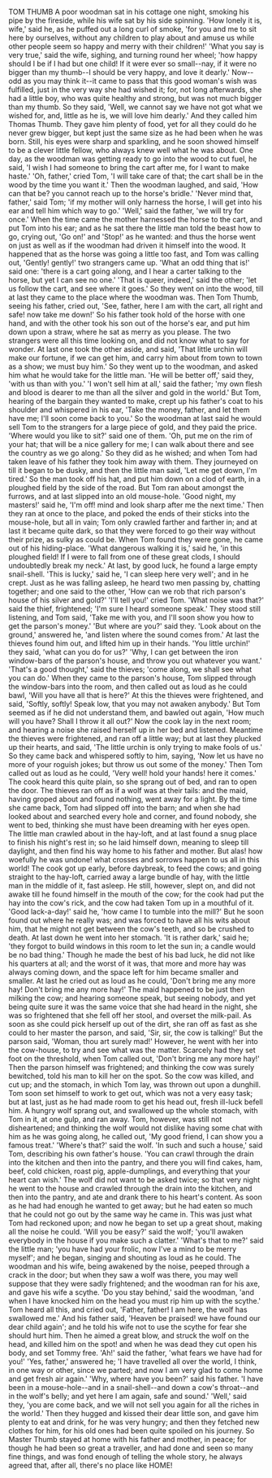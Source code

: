 TOM THUMB
A
poor
woodman
sat
in
his
cottage
one
night,
smoking
his
pipe
by
the
fireside,
while
his
wife
sat
by
his
side
spinning.
'How
lonely
it
is,
wife,'
said
he,
as
he
puffed
out
a
long
curl
of
smoke,
'for
you
and
me
to
sit
here
by
ourselves,
without
any
children
to
play
about
and
amuse
us
while
other
people
seem
so
happy
and
merry
with
their
children!'
'What
you
say
is
very
true,'
said
the
wife,
sighing,
and
turning
round
her
wheel;
'how
happy
should
I
be
if
I
had
but
one
child!
If
it
were
ever
so
small--nay,
if
it
were
no
bigger
than
my
thumb--I
should
be
very
happy,
and
love
it
dearly.'
Now--odd
as
you
may
think
it--it
came
to
pass
that
this
good
woman's
wish
was
fulfilled,
just
in
the
very
way
she
had
wished
it;
for,
not
long
afterwards,
she
had
a
little
boy,
who
was
quite
healthy
and
strong,
but
was
not
much
bigger
than
my
thumb.
So
they
said,
'Well,
we
cannot
say
we
have
not
got
what
we
wished
for,
and,
little
as
he
is,
we
will
love
him
dearly.'
And
they
called
him
Thomas
Thumb.
They
gave
him
plenty
of
food,
yet
for
all
they
could
do
he
never
grew
bigger,
but
kept
just
the
same
size
as
he
had
been
when
he
was
born.
Still,
his
eyes
were
sharp
and
sparkling,
and
he
soon
showed
himself
to
be
a
clever
little
fellow,
who
always
knew
well
what
he
was
about.
One
day,
as
the
woodman
was
getting
ready
to
go
into
the
wood
to
cut
fuel,
he
said,
'I
wish
I
had
someone
to
bring
the
cart
after
me,
for
I
want
to
make
haste.'
'Oh,
father,'
cried
Tom,
'I
will
take
care
of
that;
the
cart
shall
be
in
the
wood
by
the
time
you
want
it.'
Then
the
woodman
laughed,
and
said,
'How
can
that
be?
you
cannot
reach
up
to
the
horse's
bridle.'
'Never
mind
that,
father,'
said
Tom;
'if
my
mother
will
only
harness
the
horse,
I
will
get
into
his
ear
and
tell
him
which
way
to
go.'
'Well,'
said
the
father,
'we
will
try
for
once.'
When
the
time
came
the
mother
harnessed
the
horse
to
the
cart,
and
put
Tom
into
his
ear;
and
as
he
sat
there
the
little
man
told
the
beast
how
to
go,
crying
out,
'Go
on!'
and
'Stop!'
as
he
wanted:
and
thus
the
horse
went
on
just
as
well
as
if
the
woodman
had
driven
it
himself
into
the
wood.
It
happened
that
as
the
horse
was
going
a
little
too
fast,
and
Tom
was
calling
out,
'Gently!
gently!'
two
strangers
came
up.
'What
an
odd
thing
that
is!'
said
one:
'there
is
a
cart
going
along,
and
I
hear
a
carter
talking
to
the
horse,
but
yet
I
can
see
no
one.'
'That
is
queer,
indeed,'
said
the
other;
'let
us
follow
the
cart,
and
see
where
it
goes.'
So
they
went
on
into
the
wood,
till
at
last
they
came
to
the
place
where
the
woodman
was.
Then
Tom
Thumb,
seeing
his
father,
cried
out,
'See,
father,
here
I
am
with
the
cart,
all
right
and
safe!
now
take
me
down!'
So
his
father
took
hold
of
the
horse
with
one
hand,
and
with
the
other
took
his
son
out
of
the
horse's
ear,
and
put
him
down
upon
a
straw,
where
he
sat
as
merry
as
you
please.
The
two
strangers
were
all
this
time
looking
on,
and
did
not
know
what
to
say
for
wonder.
At
last
one
took
the
other
aside,
and
said,
'That
little
urchin
will
make
our
fortune,
if
we
can
get
him,
and
carry
him
about
from
town
to
town
as
a
show;
we
must
buy
him.'
So
they
went
up
to
the
woodman,
and
asked
him
what
he
would
take
for
the
little
man.
'He
will
be
better
off,'
said
they,
'with
us
than
with
you.'
'I
won't
sell
him
at
all,'
said
the
father;
'my
own
flesh
and
blood
is
dearer
to
me
than
all
the
silver
and
gold
in
the
world.'
But
Tom,
hearing
of
the
bargain
they
wanted
to
make,
crept
up
his
father's
coat
to
his
shoulder
and
whispered
in
his
ear,
'Take
the
money,
father,
and
let
them
have
me;
I'll
soon
come
back
to
you.'
So
the
woodman
at
last
said
he
would
sell
Tom
to
the
strangers
for
a
large
piece
of
gold,
and
they
paid
the
price.
'Where
would
you
like
to
sit?'
said
one
of
them.
'Oh,
put
me
on
the
rim
of
your
hat;
that
will
be
a
nice
gallery
for
me;
I
can
walk
about
there
and
see
the
country
as
we
go
along.'
So
they
did
as
he
wished;
and
when
Tom
had
taken
leave
of
his
father
they
took
him
away
with
them.
They
journeyed
on
till
it
began
to
be
dusky,
and
then
the
little
man
said,
'Let
me
get
down,
I'm
tired.'
So
the
man
took
off
his
hat,
and
put
him
down
on
a
clod
of
earth,
in
a
ploughed
field
by
the
side
of
the
road.
But
Tom
ran
about
amongst
the
furrows,
and
at
last
slipped
into
an
old
mouse-hole.
'Good
night,
my
masters!'
said
he,
'I'm
off!
mind
and
look
sharp
after
me
the
next
time.'
Then
they
ran
at
once
to
the
place,
and
poked
the
ends
of
their
sticks
into
the
mouse-hole,
but
all
in
vain;
Tom
only
crawled
farther
and
farther
in;
and
at
last
it
became
quite
dark,
so
that
they
were
forced
to
go
their
way
without
their
prize,
as
sulky
as
could
be.
When
Tom
found
they
were
gone,
he
came
out
of
his
hiding-place.
'What
dangerous
walking
it
is,'
said
he,
'in
this
ploughed
field!
If
I
were
to
fall
from
one
of
these
great
clods,
I
should
undoubtedly
break
my
neck.'
At
last,
by
good
luck,
he
found
a
large
empty
snail-shell.
'This
is
lucky,'
said
he,
'I
can
sleep
here
very
well';
and
in
he
crept.
Just
as
he
was
falling
asleep,
he
heard
two
men
passing
by,
chatting
together;
and
one
said
to
the
other,
'How
can
we
rob
that
rich
parson's
house
of
his
silver
and
gold?'
'I'll
tell
you!'
cried
Tom.
'What
noise
was
that?'
said
the
thief,
frightened;
'I'm
sure
I
heard
someone
speak.'
They
stood
still
listening,
and
Tom
said,
'Take
me
with
you,
and
I'll
soon
show
you
how
to
get
the
parson's
money.'
'But
where
are
you?'
said
they.
'Look
about
on
the
ground,'
answered
he,
'and
listen
where
the
sound
comes
from.'
At
last
the
thieves
found
him
out,
and
lifted
him
up
in
their
hands.
'You
little
urchin!'
they
said,
'what
can
you
do
for
us?'
'Why,
I
can
get
between
the
iron
window-bars
of
the
parson's
house,
and
throw
you
out
whatever
you
want.'
'That's
a
good
thought,'
said
the
thieves;
'come
along,
we
shall
see
what
you
can
do.'
When
they
came
to
the
parson's
house,
Tom
slipped
through
the
window-bars
into
the
room,
and
then
called
out
as
loud
as
he
could
bawl,
'Will
you
have
all
that
is
here?'
At
this
the
thieves
were
frightened,
and
said,
'Softly,
softly!
Speak
low,
that
you
may
not
awaken
anybody.'
But
Tom
seemed
as
if
he
did
not
understand
them,
and
bawled
out
again,
'How
much
will
you
have?
Shall
I
throw
it
all
out?'
Now
the
cook
lay
in
the
next
room;
and
hearing
a
noise
she
raised
herself
up
in
her
bed
and
listened.
Meantime
the
thieves
were
frightened,
and
ran
off
a
little
way;
but
at
last
they
plucked
up
their
hearts,
and
said,
'The
little
urchin
is
only
trying
to
make
fools
of
us.'
So
they
came
back
and
whispered
softly
to
him,
saying,
'Now
let
us
have
no
more
of
your
roguish
jokes;
but
throw
us
out
some
of
the
money.'
Then
Tom
called
out
as
loud
as
he
could,
'Very
well!
hold
your
hands!
here
it
comes.'
The
cook
heard
this
quite
plain,
so
she
sprang
out
of
bed,
and
ran
to
open
the
door.
The
thieves
ran
off
as
if
a
wolf
was
at
their
tails:
and
the
maid,
having
groped
about
and
found
nothing,
went
away
for
a
light.
By
the
time
she
came
back,
Tom
had
slipped
off
into
the
barn;
and
when
she
had
looked
about
and
searched
every
hole
and
corner,
and
found
nobody,
she
went
to
bed,
thinking
she
must
have
been
dreaming
with
her
eyes
open.
The
little
man
crawled
about
in
the
hay-loft,
and
at
last
found
a
snug
place
to
finish
his
night's
rest
in;
so
he
laid
himself
down,
meaning
to
sleep
till
daylight,
and
then
find
his
way
home
to
his
father
and
mother.
But
alas!
how
woefully
he
was
undone!
what
crosses
and
sorrows
happen
to
us
all
in
this
world!
The
cook
got
up
early,
before
daybreak,
to
feed
the
cows;
and
going
straight
to
the
hay-loft,
carried
away
a
large
bundle
of
hay,
with
the
little
man
in
the
middle
of
it,
fast
asleep.
He
still,
however,
slept
on,
and
did
not
awake
till
he
found
himself
in
the
mouth
of
the
cow;
for
the
cook
had
put
the
hay
into
the
cow's
rick,
and
the
cow
had
taken
Tom
up
in
a
mouthful
of
it.
'Good
lack-a-day!'
said
he,
'how
came
I
to
tumble
into
the
mill?'
But
he
soon
found
out
where
he
really
was;
and
was
forced
to
have
all
his
wits
about
him,
that
he
might
not
get
between
the
cow's
teeth,
and
so
be
crushed
to
death.
At
last
down
he
went
into
her
stomach.
'It
is
rather
dark,'
said
he;
'they
forgot
to
build
windows
in
this
room
to
let
the
sun
in;
a
candle
would
be
no
bad
thing.'
Though
he
made
the
best
of
his
bad
luck,
he
did
not
like
his
quarters
at
all;
and
the
worst
of
it
was,
that
more
and
more
hay
was
always
coming
down,
and
the
space
left
for
him
became
smaller
and
smaller.
At
last
he
cried
out
as
loud
as
he
could,
'Don't
bring
me
any
more
hay!
Don't
bring
me
any
more
hay!'
The
maid
happened
to
be
just
then
milking
the
cow;
and
hearing
someone
speak,
but
seeing
nobody,
and
yet
being
quite
sure
it
was
the
same
voice
that
she
had
heard
in
the
night,
she
was
so
frightened
that
she
fell
off
her
stool,
and
overset
the
milk-pail.
As
soon
as
she
could
pick
herself
up
out
of
the
dirt,
she
ran
off
as
fast
as
she
could
to
her
master
the
parson,
and
said,
'Sir,
sir,
the
cow
is
talking!'
But
the
parson
said,
'Woman,
thou
art
surely
mad!'
However,
he
went
with
her
into
the
cow-house,
to
try
and
see
what
was
the
matter.
Scarcely
had
they
set
foot
on
the
threshold,
when
Tom
called
out,
'Don't
bring
me
any
more
hay!'
Then
the
parson
himself
was
frightened;
and
thinking
the
cow
was
surely
bewitched,
told
his
man
to
kill
her
on
the
spot.
So
the
cow
was
killed,
and
cut
up;
and
the
stomach,
in
which
Tom
lay,
was
thrown
out
upon
a
dunghill.
Tom
soon
set
himself
to
work
to
get
out,
which
was
not
a
very
easy
task;
but
at
last,
just
as
he
had
made
room
to
get
his
head
out,
fresh
ill-luck
befell
him.
A
hungry
wolf
sprang
out,
and
swallowed
up
the
whole
stomach,
with
Tom
in
it,
at
one
gulp,
and
ran
away.
Tom,
however,
was
still
not
disheartened;
and
thinking
the
wolf
would
not
dislike
having
some
chat
with
him
as
he
was
going
along,
he
called
out,
'My
good
friend,
I
can
show
you
a
famous
treat.'
'Where's
that?'
said
the
wolf.
'In
such
and
such
a
house,'
said
Tom,
describing
his
own
father's
house.
'You
can
crawl
through
the
drain
into
the
kitchen
and
then
into
the
pantry,
and
there
you
will
find
cakes,
ham,
beef,
cold
chicken,
roast
pig,
apple-dumplings,
and
everything
that
your
heart
can
wish.'
The
wolf
did
not
want
to
be
asked
twice;
so
that
very
night
he
went
to
the
house
and
crawled
through
the
drain
into
the
kitchen,
and
then
into
the
pantry,
and
ate
and
drank
there
to
his
heart's
content.
As
soon
as
he
had
had
enough
he
wanted
to
get
away;
but
he
had
eaten
so
much
that
he
could
not
go
out
by
the
same
way
he
came
in.
This
was
just
what
Tom
had
reckoned
upon;
and
now
he
began
to
set
up
a
great
shout,
making
all
the
noise
he
could.
'Will
you
be
easy?'
said
the
wolf;
'you'll
awaken
everybody
in
the
house
if
you
make
such
a
clatter.'
'What's
that
to
me?'
said
the
little
man;
'you
have
had
your
frolic,
now
I've
a
mind
to
be
merry
myself';
and
he
began,
singing
and
shouting
as
loud
as
he
could.
The
woodman
and
his
wife,
being
awakened
by
the
noise,
peeped
through
a
crack
in
the
door;
but
when
they
saw
a
wolf
was
there,
you
may
well
suppose
that
they
were
sadly
frightened;
and
the
woodman
ran
for
his
axe,
and
gave
his
wife
a
scythe.
'Do
you
stay
behind,'
said
the
woodman,
'and
when
I
have
knocked
him
on
the
head
you
must
rip
him
up
with
the
scythe.'
Tom
heard
all
this,
and
cried
out,
'Father,
father!
I
am
here,
the
wolf
has
swallowed
me.'
And
his
father
said,
'Heaven
be
praised!
we
have
found
our
dear
child
again';
and
he
told
his
wife
not
to
use
the
scythe
for
fear
she
should
hurt
him.
Then
he
aimed
a
great
blow,
and
struck
the
wolf
on
the
head,
and
killed
him
on
the
spot!
and
when
he
was
dead
they
cut
open
his
body,
and
set
Tommy
free.
'Ah!'
said
the
father,
'what
fears
we
have
had
for
you!'
'Yes,
father,'
answered
he;
'I
have
travelled
all
over
the
world,
I
think,
in
one
way
or
other,
since
we
parted;
and
now
I
am
very
glad
to
come
home
and
get
fresh
air
again.'
'Why,
where
have
you
been?'
said
his
father.
'I
have
been
in
a
mouse-hole--and
in
a
snail-shell--and
down
a
cow's
throat--and
in
the
wolf's
belly;
and
yet
here
I
am
again,
safe
and
sound.'
'Well,'
said
they,
'you
are
come
back,
and
we
will
not
sell
you
again
for
all
the
riches
in
the
world.'
Then
they
hugged
and
kissed
their
dear
little
son,
and
gave
him
plenty
to
eat
and
drink,
for
he
was
very
hungry;
and
then
they
fetched
new
clothes
for
him,
for
his
old
ones
had
been
quite
spoiled
on
his
journey.
So
Master
Thumb
stayed
at
home
with
his
father
and
mother,
in
peace;
for
though
he
had
been
so
great
a
traveller,
and
had
done
and
seen
so
many
fine
things,
and
was
fond
enough
of
telling
the
whole
story,
he
always
agreed
that,
after
all,
there's
no
place
like
HOME!
